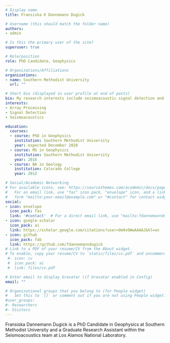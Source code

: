 ```yaml
---
# Display name
title: Fransiska K Dannemann Dugick

# Username (this should match the folder name)
authors:
- admin

# Is this the primary user of the site?
superuser: true

# Role/position
role: PhD Candidate, Geophysics

# Organizations/Affiliations
organizations:
- name: Southern Methodist University
  url: ""

# Short bio (displayed in user profile at end of posts)
bio: My research interests include seismoacoustic signal detection and event location applications to global monitoring problems.
interests:
- Array Processing
- Signal Detection
- Seismoacoustics

education:
  courses:
  - course: PhD in Geophysics
    institution: Southern Methodist University
    year: expected December 2020
  - course: MS in Geophysics
    institution: Southern Methodist University
    year: 2016
  - course: BA in Geology
    institution: Colorado College
    year: 2012

# Social/Academic Networking
# For available icons, see: https://sourcethemes.com/academic/docs/page-builder/#icons
#   For an email link, use "fas" icon pack, "envelope" icon, and a link in the
#   form "mailto:your-email@example.com" or "#contact" for contact widget.
social:
- icon: envelope
  icon_pack: fas
  link: '#contact'  # For a direct email link, use "mailto:fdannemanndugick@gmail.com".
- icon: google-scholar
  icon_pack: ai
  link: https://scholar.google.com/citations?user=Om9vOWwAAAAJ&hl=en
- icon: github
  icon_pack: fab
  link: https://github.com/fdannemanndugick
# Link to a PDF of your resume/CV from the About widget.
# To enable, copy your resume/CV to `static/files/cv.pdf` and uncomment the lines below.
 #- icon: cv
 #  icon_pack: ai
 #  link: files/cv.pdf

# Enter email to display Gravatar (if Gravatar enabled in Config)
email: ""

# Organizational groups that you belong to (for People widget)
#   Set this to `[]` or comment out if you are not using People widget.
#user_groups:
#- Researchers
#- Visitors
---
```


Fransiska Dannemann Dugick is a PhD Candidate in Geophysics at Southern Methodist University and a Graduate Research Assistant within the Seismoacoustics team at Los Alamos National Laboratory. 

